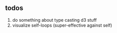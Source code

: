 ## todos

1. do something about type casting d3 stuff
2. visualize self-loops (super-effective against self)
